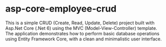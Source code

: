# asp-core-employee-crud
This is a simple CRUD (Create, Read, Update, Delete) project built with Asp.Net Core (.Net 6) using the MVC (Model-View-Controller) template. <br/>
The application demonstrates how to perform basic database operations using Entity Framework Core, with a clean and minimalistic user interface.
